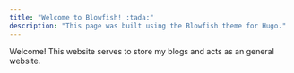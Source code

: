 ```yaml
---
title: "Welcome to Blowfish! :tada:"
description: "This page was built using the Blowfish theme for Hugo."
---
```


Welcome! This website serves to store my blogs and acts as an general website.
